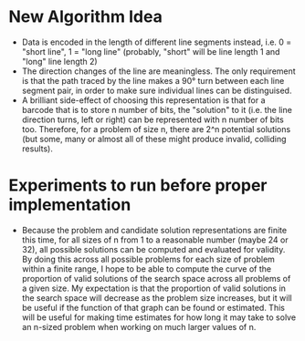 # New Algorithm Idea

- Data is encoded in the length of different line segments instead, i.e. 0 = "short line", 1 = "long line" (probably, "short" will be line length 1 and "long" line length 2)
- The direction changes of the line are meaningless. The only requirement is that the path traced by the line makes a 90° turn between each line segment pair, in order to make sure individual lines can be distinguised.
- A brilliant side-effect of choosing this representation is that for a barcode that is to store n number of bits, the "solution" to it (i.e. the line direction turns, left or right) can be represented with n number of bits too. Therefore, for a problem of size n, there are 2^n potential solutions (but some, many or almost all of these might produce invalid, colliding results).

# Experiments to run before proper implementation
- Because the problem and candidate solution representations are finite this time, for all sizes of n from 1 to a reasonable number (maybe 24 or 32), all possible solutions can be computed and evaluated for validity. By doing this across all possible problems for each size of problem within a finite range, I hope to be able to compute the curve of the proportion of valid solutions of the search space across all problems of a given size. My expectation is that the proportion of valid solutions in the search space will decrease as the problem size increases, but it will be useful if the function of that graph can be found or estimated. This will be useful for making time estimates for how long it may take to solve an n-sized problem when working on much larger values of n.
